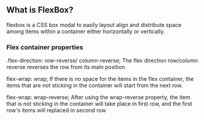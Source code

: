 ## What is FlexBox?
flexbox is a CSS box modal to easily layout align and distribute space among items
within a container either horizontally or vertically.

### Flex container properties
.flex-direction: row-reverse/ column-reverse;
The flex direction row/column reverse reverses the row from its main position

flex-wrap: wrap;
If there is no space for the items in the flex container, the items that are not sticking in the container will start from the next row.

flex-wrap: wrap-reverse;
After using the wrap-reverse property, the item that is not sticking in the container will take place in first row, and the first row's items will replaced in second row